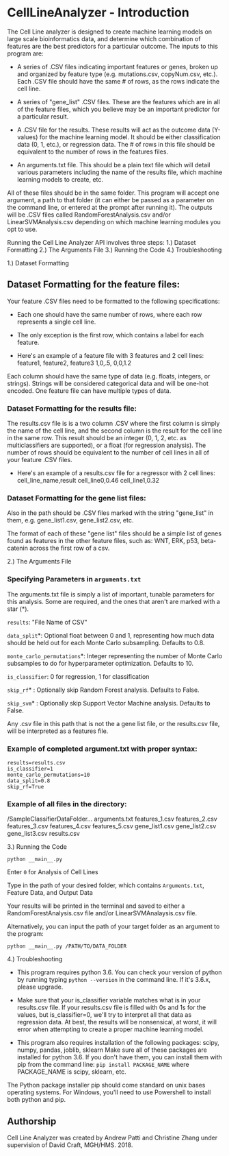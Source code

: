 # CellLineAnalyzer - Introduction

The Cell Line analyzer is designed to create machine learning models on large scale bioinformatics data, and
determine which combination of features are the best predictors for a particular outcome. The inputs to this program
are:

- A series of .CSV files indicating important features or genes, broken up and organized by feature type (e.g.
mutations.csv, copyNum.csv, etc.). Each .CSV file should have the same # of rows, as the rows indicate the cell line.

- A series of "gene_list" .CSV files. These are the features which are in all of the feature files, which you believe
may be an important predictor for a particular result.

- A .CSV file for the results. These results will act as the outcome data (Y-values) for the machine learning model.
It should be either classification data (0, 1, etc.), or regression data. The # of rows in this file should be
equivalent to the number of rows in the features files.

- An arguments.txt file. This should be a plain text file which will detail various parameters including the name
of the results file, which machine learning models to create, etc.

All of these files should be in the same folder. This program will accept one argument, a path to that folder (it can
either be passed as a parameter on the command line, or entered at the prompt after running it). The outputs will be
.CSV files called RandomForestAnalysis.csv and/or LinearSVMAnalysis.csv depending on which machine learning modules you
opt to use.

Running the Cell Line Analyzer API involves three steps:
1.) Dataset Formatting
2.) The Arguments File
3.) Running the Code
4.) Troubleshooting

1.) Dataset Formatting
## Dataset Formatting for the feature files:

Your feature .CSV files need to be formatted to the following specifications:

- Each one should have the same number of rows, where each row represents a single cell line.

- The only exception is the first row, which contains a label for each feature.

- Here's an example of a feature file with 3 features and 2 cell lines:
feature1, feature2, feature3
1,0,.5,
0,0,1.2

Each column should have the same type of data (e.g. floats, integers, or strings). Strings will be considered
categorical data and will be one-hot encoded. One feature file can have multiple types of data.

### Dataset Formatting for the results file:

The results.csv file is is a two column .CSV where the first column is simply the name of the cell line, and the
second column is the result for the cell line in the same row. This result should be an integer (0, 1, 2, etc. as
multiclassifiers are supported), or a float (for regression analysis). The number of rows should be equivalent to the
number of cell lines in all of your feature .CSV files.

- Here's an example of a results.csv file for a regressor with 2 cell lines:
cell_line_name,result
cell_line0,0.46
cell_line1,0.32

### Dataset Formatting for the gene list files:
Also in the path should be .CSV files marked with the string "gene_list" in them, e.g. gene_list1.csv, gene_list2.csv,
etc.

The format of each of these "gene list" files should be a simple list of genes found as features in the other feature
files, such as:
WNT, ERK, p53, beta-catenin
across the first row of a csv.


2.) The Arguments File
### Specifying Parameters in `arguments.txt`

The arguments.txt file is simply a list of important, tunable parameters for this analysis. Some are required, and the
ones that aren't are marked with a star (*).

`results`: "File Name of CSV"

`data_split`*: Optional float between 0 and 1, representing how much data should be held out for each Monte Carlo
              subsampling. Defaults to 0.8.

`monte_carlo_permutations`*: Integer representing the number of Monte Carlo subsamples to do for hyperparameter
                            optimization. Defaults to 10.

`is_classifier`: 0 for regression, 1 for classification

`skip_rf`* : Optionally skip Random Forest analysis. Defaults to False.

`skip_svm`* : Optionally skip Support Vector Machine analysis. Defaults to False.

Any .csv file in this path that is not the a gene list file, or the results.csv file, will be interpreted as a features
file.

### Example of completed argument.txt with proper syntax: 

```
results=results.csv
is_classifier=1
monte_carlo_permutations=10
data_split=0.8
skip_rf=True
```

### Example of all files in the directory:

/SampleClassifierDataFolder...
   arguments.txt
   features_1.csv
   features_2.csv
   features_3.csv
   features_4.csv
   features_5.csv
   gene_list1.csv
   gene_list2.csv
   gene_list3.csv
   results.csv


3.)  Running the Code

```
python __main__.py
```

Enter `0` for Analysis of Cell Lines

Type in the path of your desired folder, which contains `Arguments.txt`, Feature Data, and Output Data

Your results will be printed in the terminal and saved to either a RandomForestAnalysis.csv file and/or
LinearSVMAnalaysis.csv file.

Alternatively, you can input the path of your target folder as an argument to the program:

```
python __main__.py /PATH/TO/DATA_FOLDER
```

4.) Troubleshooting

- This program requires python 3.6. You can check your version of python by running typing `python --version` in the
command line. If it's 3.6.x, please upgrade.

- Make sure that your is_classifier variable matches what is in your results.csv file. If your results.csv file is
filled with 0s and 1s for the values, but is_classifier=0, we'll try to interpret all that data as regression data. At
best, the results will be nonsensical, at worst, it will error when attempting to create a proper machine learning
model.

- This program also requires installation of the following packages: scipy, numpy, pandas, joblib, sklearn
Make sure all of these packages are installed for python 3.6. If you don't have them, you can install them with pip
from the command line:
`pip install PACKAGE_NAME` where PACKAGE_NAME is scipy, sklearn, etc.

The Python package installer pip should come standard on unix bases operating systems. For Windows, you'll need to use
Powershell to install both python and pip.


## Authorship

Cell Line Analyzer was created by Andrew Patti and Christine Zhang under supervision of David Craft, MGH/HMS. 2018.
